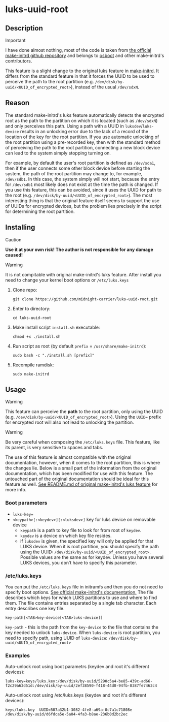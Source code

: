 # luks-uuid-root

## Description
> [!IMPORTANT]
> I have done almost nothing, most of the code is taken from [the official make-initrd github repository](https://github.com/osboot/make-initrd) and belongs to [osboot](https://github.com/osboot/) and other make-initrd's сontributors.

This feature is a slight change to the original luks feature in [make-initrd](https://github.com/osboot/make-initrd). It differs from the standard feature in that it forces the UUID to be used to perceive the path to the root partition (e.g. ```/dev/disk/by-uuid/<UUID_of_encrypted_root>```), instead of the usual ```/dev/sdxN```.

## Reason
The standard make-initrd's luks feature automatically detects the encrypted root as the path to the partition on which it is located (such as ```/dev/sdxN```) and only perceives this path. Using a path with a UUID in ```luksdev```/```luks-device``` results in an unlocking error due to the lack of a record of the location of the key for the root partition. 
If you use automatic unlocking of the root partition using a pre-recorded key, then with the standard method of perceiving the path to the root partition, connecting a new block device can lead to the system simply stopping turning on. 

For example, by default the user's root partition is defined as ```/dev/sda1```, then if the user connects some other block device before starting the system, the path of the root partition may change to, for example, ```/dev/sdb1```. In this case, the system simply will not start, because the entry for ```/dev/sdb1``` most likely does not exist at the time the path is changed.
If you use this feature, this can be avoided, since it uses the UUID for path to the root (e.g. ```/dev/disk/by-uuid/<UUID_of_encrypted_root>```).
The most interesting thing is that the original feature itself seems to support the use of UUIDs for encrypted devices, but the problem lies precisely in the script for determining the root partition.

## Installing
> [!CAUTION]
> **Use it at your own risk! The author is not responsible for any damage caused!**

> [!WARNING]
> It is not compitable with original make-initrd's luks feature. After install you need to change your kernel boot options or ```/etc/luks.keys```

1. Clone repo:
   ```
   git clone https://github.com/midnight-carrier/luks-uuid-root.git
   ```

2. Enter to directory:
   ```
   cd luks-uuid-root
   ```

3. Make install script ```install.sh``` executable:
   ```
   chmod +x ./install.sh
   ```

4. Run script as root (by default ```prefix``` = ```/usr/share/make-initrd```):
   ```
   sudo bash -c "./install.sh [prefix]"
   ```

5. Recompile ramdisk:
   ```
   sudo make-initrd
   ```

## Usage
> [!WARNING]
> This feature can perceive the **path** to the root partition, only using the UUID (e.g. ```/dev/disk/by-uuid/<UUID_of_encrypted_root>```).
> Using the ```UUID=``` prefix for encrypted root will also not lead to unlocking the partition.

> [!WARNING]
> Be very careful when composing the ```/etc/luks.keys``` file. This feature, like its parent, is very sensitive to spaces and tabs.

The use of this feature is almost compatible with the original documentation, however, when it comes to the root partition, this is where the changes lie. Below is a small part of the information from the original documentation, which has been modified for use with this feature. The untouched part of the original documentation should be ideal for this feature as well. [See README.md of original make-initrd's luks feature](https://github.com/osboot/make-initrd/blob/master/features/luks/README.md) for more info.

### Boot parameters
 - `luks-key=`
  - `<keypath>[:<keydev>][:<luksdev>]` key for luks device on removable device
    - `keypath` is a path to key file to look for from root of `keydev`.
    - `keydev` is a device on which key file resides.
    - if `luksdev` is given, the specified key will only be applied for that LUKS device. When it is root partition, you should specify the path using the UUID: ```/dev/disk/by-uuid/<UUID_of_encrypted_root>```. Possible values are the same as for keydev. Unless you have several LUKS devices, you don’t have to specify this parameter.



### /etc/luks.keys

You can put the ```/etc/luks.keys``` file in initramfs and then you do not need to specify boot options. [See official make-initrd's documentation.](https://github.com/osboot/make-initrd/blob/master/Documentation/Configuration.md#image-generation-settings) The file describes which keys for which LUKS partitions to use and where to find them. 
The file contains entries separated by a single tab character. Each entry describes one key file.
```
key-path[<TAB>key-device[<TAB>luks-device]]
```
```key-path``` - this is the path from the ```key-device``` to the file that contains the key needed to unlock ```luks-device```.
When ```luks-device``` is root partition, you need to specify path, using UUID of ```luks-device```: ```/dev/disk/by-uuid/<UUID_of_encrypted_root>```

### Examples
Auto-unlock root using boot parametrs (keydev and root it's different devices):
```
luks-key=keys/luks.key:/dev/disk/by-uuid/5290c5a4-be85-439c-ad66-f2c29a63d51d:/dev/disk/by-uuid/2ef38590-f418-44d0-94fb-8387fe7463c4
```

Auto-unlock root using /etc/luks.keys (keydev and root it's different devices):
```
keys/luks.key  UUID=507a32b1-3082-4fe8-a69a-0c7a1c71808e  /dev/disk/by-uuid/d6fdca5e-5a04-4fa3-b8ae-236b0d2bc2ec
```
